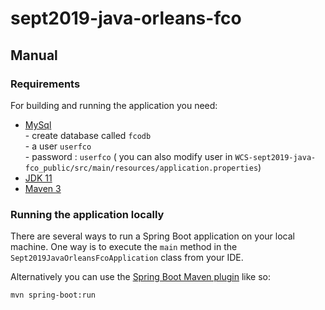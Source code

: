 # sept2019-java-orleans-fco
## Manual 

### Requirements

For building and running the application you need:

- [MySql](https://www.mysql.com/fr/)    
      - create database called `fcodb`    
      - a user `userfco`  
      - password : `userfco`
      ( you can also modify user in `WCS-sept2019-java-fco_public/src/main/resources/application.properties`)
- [JDK 11](https://www.oracle.com/technetwork/java/javase/downloads/jdk11-downloads-5066655.html)
- [Maven 3](https://maven.apache.org)


### Running the application locally

There are several ways to run a Spring Boot application on your local machine. One way is to execute the `main` method in the `Sept2019JavaOrleansFcoApplication` class from your IDE.

Alternatively you can use the [Spring Boot Maven plugin](https://docs.spring.io/spring-boot/docs/current/reference/html/build-tool-plugins-maven-plugin.html) like so:

```shell
mvn spring-boot:run
```
